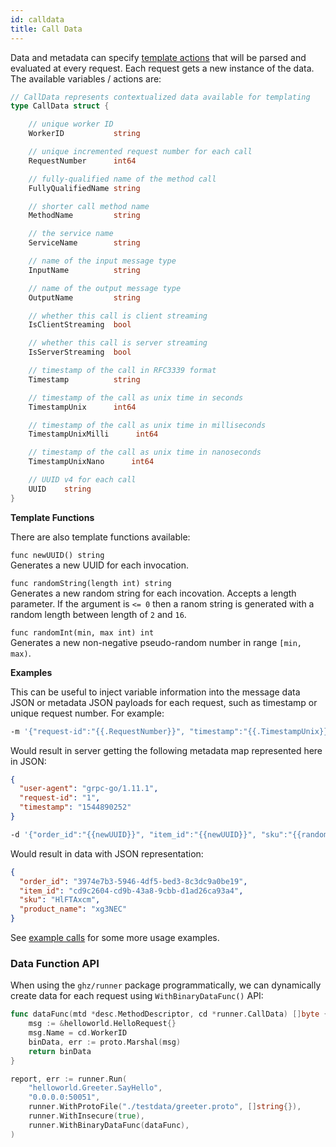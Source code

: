 ```yaml
---
id: calldata
title: Call Data
---
```


Data and metadata can specify [template actions](https://golang.org/pkg/text/template/) that will be parsed and evaluated at every request. Each request gets a new instance of the data. The available variables / actions are:

```go
// CallData represents contextualized data available for templating
type CallData struct {

	// unique worker ID
	WorkerID		   string

	// unique incremented request number for each call
	RequestNumber      int64

	// fully-qualified name of the method call
	FullyQualifiedName string

	// shorter call method name
	MethodName         string

	// the service name
	ServiceName        string

	// name of the input message type
	InputName          string

	// name of the output message type
	OutputName         string

	// whether this call is client streaming
	IsClientStreaming  bool

	// whether this call is server streaming
	IsServerStreaming  bool

	// timestamp of the call in RFC3339 format
	Timestamp          string

	// timestamp of the call as unix time in seconds
	TimestampUnix      int64

	// timestamp of the call as unix time in milliseconds
	TimestampUnixMilli      int64

	// timestamp of the call as unix time in nanoseconds
	TimestampUnixNano      int64

	// UUID v4 for each call
	UUID	string
}
```

**Template Functions**

There are also template functions available:

`func newUUID() string`  
Generates a new UUID for each invocation.

`func randomString(length int) string`  
Generates a new random string for each incovation. Accepts a length parameter. If the argument is `<= 0` then a ranom string is generated with a random length between length of `2` and `16`.

`func randomInt(min, max int) int`  
Generates a new non-negative pseudo-random number in range `[min, max)`.


**Examples**

This can be useful to inject variable information into the message data JSON or metadata JSON payloads for each request, such as timestamp or unique request number. For example:

```sh
-m '{"request-id":"{{.RequestNumber}}", "timestamp":"{{.TimestampUnix}}"}'
```

Would result in server getting the following metadata map represented here in JSON:

```json
{
  "user-agent": "grpc-go/1.11.1",
  "request-id": "1",
  "timestamp": "1544890252"
}
```

```sh
-d '{"order_id":"{{newUUID}}", "item_id":"{{newUUID}}", "sku":"{{randomString 8 }}", "product_name":"{{ranomdString 0}}"}'
```

Would result in data with JSON representation:

```json
{
  "order_id": "3974e7b3-5946-4df5-bed3-8c3dc9a0be19",
  "item_id": "cd9c2604-cd9b-43a8-9cbb-d1ad26ca93a4",
  "sku": "HlFTAxcm",
  "product_name": "xg3NEC"
}
```

See [example calls](examples.md) for some more usage examples.

### Data Function API

When using the `ghz/runner` package programmatically, we can dynamically create data for each request using `WithBinaryDataFunc()` API:

```go
func dataFunc(mtd *desc.MethodDescriptor, cd *runner.CallData) []byte {
	msg := &helloworld.HelloRequest{}
	msg.Name = cd.WorkerID
	binData, err := proto.Marshal(msg)
	return binData
}

report, err := runner.Run(
	"helloworld.Greeter.SayHello",
	"0.0.0.0:50051",
	runner.WithProtoFile("./testdata/greeter.proto", []string{}),
	runner.WithInsecure(true),
	runner.WithBinaryDataFunc(dataFunc),
)
```
